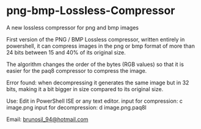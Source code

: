 # png-bmp-Lossless-Compressor
A new lossless compressor for png and bmp images

First version of the PNG / BMP Lossless compressor, written entirely in powershell, it can compress images in the png or bmp format of more than 24 bits between 15 and 40% of its original size.

The algorithm changes the order of the bytes (RGB values) so that it is easier for the paq8 compressor to compress the image.

Error found: when decompressing it generates the same image but in 32 bits, making it a bit bigger in size compared to its original size.

Use: Edit in PowerShell ISE or any text editor.
     input for compression: c image.png
     input for decompression: d image.png.paq8l
     
Email: brunosil_94@hotmail.com
